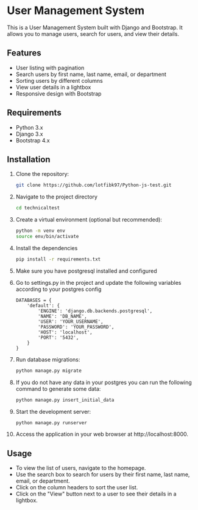 # User Management System

This is a User Management System built with Django and Bootstrap. It allows you to manage users, search for users, and view their details.

## Features

- User listing with pagination
- Search users by first name, last name, email, or department
- Sorting users by different columns
- View user details in a lightbox
- Responsive design with Bootstrap

## Requirements

- Python 3.x
- Django 3.x
- Bootstrap 4.x

## Installation

1. Clone the repository:

   ```bash
   git clone https://github.com/lotfibk97/Python-js-test.git
   ```
2. Navigate to the project directory

    ```bash
    cd technicaltest
    ```
3. Create a virtual environment (optional but recommended):
    ```bash
    python -m venv env
    source env/bin/activate
    ```
4. Install the dependencies

    ```bash
    pip install -r requirements.txt
    ```
5. Make sure you have postgresql installed and configured
6. Go to settings.py in the project and update the following variables according to your postgres config
    ```
    DATABASES = {
        'default': {
            'ENGINE': 'django.db.backends.postgresql',
            'NAME': 'DB_NAME',
            'USER': 'YOUR_USERNAME',
            'PASSWORD': 'YOUR_PASSWORD',
            'HOST': 'localhost',
            'PORT': '5432',
        }
    }
    ```
7. Run database migrations:

    ```bash
    python manage.py migrate
    ```
8. If you do not have any data in your postgres you can run the following command to generate some data:
    ```bash
    python manage.py insert_initial_data
    ```
9. Start the development server:

    ```bash
    python manage.py runserver
    ```
10. Access the application in your web browser at http://localhost:8000.

## Usage


- To view the list of users, navigate to the homepage.
- Use the search box to search for users by their first name, last name, email, or department.
- Click on the column headers to sort the user list.
- Click on the "View" button next to a user to see their details in a lightbox.


